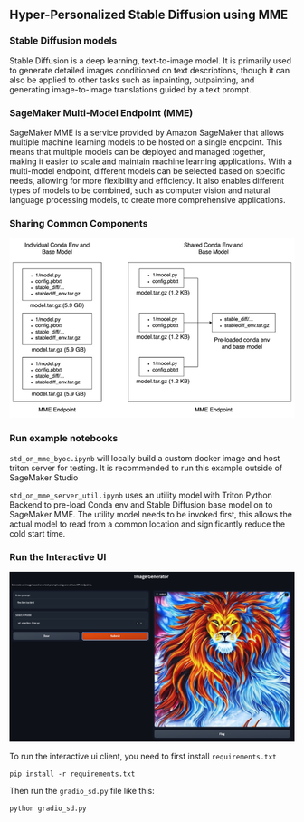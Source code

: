 ## Hyper-Personalized Stable Diffusion using MME

### Stable Diffusion models
Stable Diffusion is a deep learning, text-to-image model. It is primarily used to generate detailed images conditioned on text descriptions, though it can also be applied to other tasks such as inpainting, outpainting, and generating image-to-image translations guided by a text prompt.


### SageMaker Multi-Model Endpoint (MME)

SageMaker MME is a service provided by Amazon SageMaker that allows multiple machine learning models to be hosted on a single endpoint. This means that multiple models can be deployed and managed together, making it easier to scale and maintain machine learning applications. With a multi-model endpoint, different models can be selected based on specific needs, allowing for more flexibility and efficiency. It also enables different types of models to be combined, such as computer vision and natural language processing models, to create more comprehensive applications.

### Sharing Common Components
![Sharing Model Component](statics/std_diff_mme.jpg)


### Run example notebooks

`std_on_mme_byoc.ipynb` will locally build a custom docker image and host triton server for testing. It is recommended to run this example outside of SageMaker Studio

`std_on_mme_server_util.ipynb` uses an utility model with Triton Python Backend to pre-load Conda env and Stable Diffusion base model on to SageMaker MME. The utility model needs to be invoked first, this allows the actual model to read from a common location and significantly reduce the cold start time.


### Run the Interactive UI

![Sharing Model Component](statics/gradio_screenshot.jpg)

To run the interactive ui client, you need to first install `requirements.txt`

```
pip install -r requirements.txt
```
Then run the `gradio_sd.py` file like this:

```
python gradio_sd.py

```